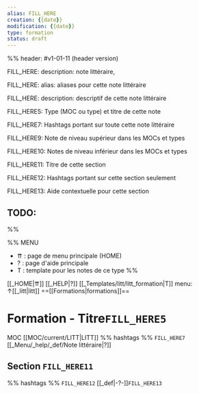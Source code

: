 ```yaml
---
alias: FILL_HERE
creation: {{date}}
modification: {{date}}
type: formation
status: draft
---
```


%%
header: #v1-01-11 (header version)

FILL_HERE:
description: note littéraire, 

FILL_HERE:
alias: aliases pour cette note littéraire

FILL_HERE:
description: descriptif de cette note littéraire

FILL_HERE5:
Type (MOC ou type) et titre de cette note

FILL_HERE7:
Hashtags portant sur toute cette note littéraire

FILL_HERE9:
Note de niveau supérieur dans les MOCs et types

FILL_HERE10:
Notes de niveau inférieur dans les MOCs et types

FILL_HERE11:
Titre de cette section

FILL_HERE12:
Hashtags portant sur cette section seulement

FILL_HERE13:
Aide contextuelle pour cette section

TODO:
- 
%%

%% MENU
- ⇈ : page de menu principale (HOME)
- ? : page d'aide principale
- T : template pour les notes de ce type
%%

[[_HOME|⇈]] [[_HELP|?]] [[_Templates/litt/litt_formation|T]] menu: ↑[[_litt|litt]] ==[[Formations|formations]]==

# Formation - Titre`FILL_HERE5`
MOC [[MOC/current/LITT|LITT]] %% hashtags %% `FILL_HERE7` [[_Menu/_help/_def/Note littéraire|?]]

## Section `FILL_HERE11`
%% hashtags %% `FILL_HERE12` [[_def|-?-]]`FILL_HERE13` 